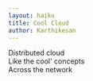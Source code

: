 ```yaml
---
layout: haiku
title: Cool Cloud
author: Karthikesan
---
```


Distributed cloud<br>
Like the cool' concepts<br>
Across the network<br>
